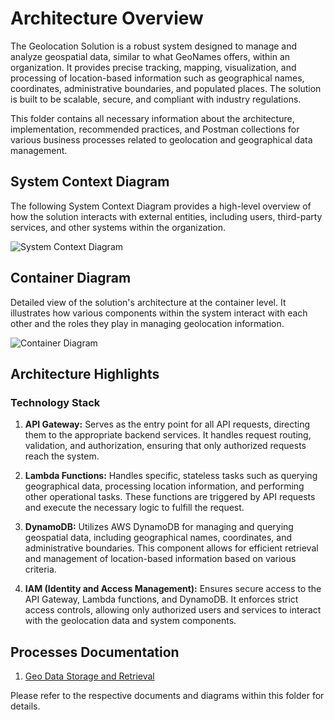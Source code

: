 # Architecture Overview

The Geolocation Solution is a robust system designed to manage and analyze geospatial data, similar to what GeoNames offers, within an organization. It provides precise tracking, mapping, visualization, and processing of location-based information such as geographical names, coordinates, administrative boundaries, and populated places. The solution is built to be scalable, secure, and compliant with industry regulations.

This folder contains all necessary information about the architecture, implementation, recommended practices, and Postman collections for various business processes related to geolocation and geographical data management.
## System Context Diagram

The following System Context Diagram provides a high-level overview of how the solution interacts with external entities, including users, third-party services, and other systems within the organization.

![System Context Diagram](./tbd-system-context-diagram.svg)

## Container Diagram

Detailed view of the solution's architecture at the container level. It illustrates how various components within the system interact with each other and the roles they play in managing geolocation information.

![Container Diagram](./tbd-container-diagram.svg)

## Architecture Highlights

### Technology Stack

1. **API Gateway:** Serves as the entry point for all API requests, directing them to the appropriate backend services. It handles request routing, validation, and authorization, ensuring that only authorized requests reach the system.

2. **Lambda Functions:** Handles specific, stateless tasks such as querying geographical data, processing location information, and performing other operational tasks. These functions are triggered by API requests and execute the necessary logic to fulfill the request.

3. **DynamoDB:** Utilizes AWS DynamoDB for managing and querying geospatial data, including geographical names, coordinates, and administrative boundaries. This component allows for efficient retrieval and management of location-based information based on various criteria.

4. **IAM (Identity and Access Management):** Ensures secure access to the API Gateway, Lambda functions, and DynamoDB. It enforces strict access controls, allowing only authorized users and services to interact with the geolocation data and system components.

## Processes Documentation

1. [Geo Data Storage and Retrieval](./geo-data-storage-and-retrieval/)
    
Please refer to the respective documents and diagrams within this folder for details.

